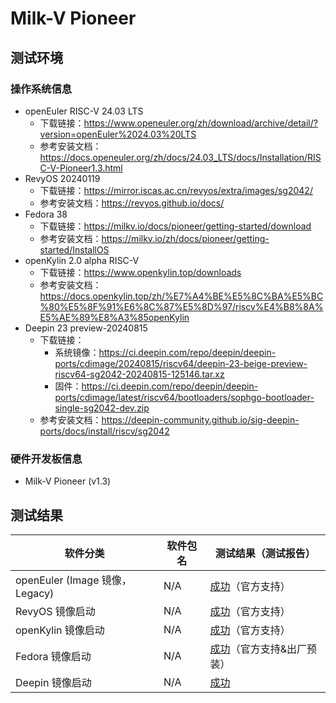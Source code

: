# Milk-V Pioneer

## 测试环境

### 操作系统信息

- openEuler RISC-V 24.03 LTS
    - 下载链接：https://www.openeuler.org/zh/download/archive/detail/?version=openEuler%2024.03%20LTS
    - 参考安装文档：https://docs.openeuler.org/zh/docs/24.03_LTS/docs/Installation/RISC-V-Pioneer1.3.html
- RevyOS 20240119
    - 下载链接：https://mirror.iscas.ac.cn/revyos/extra/images/sg2042/
    - 参考安装文档：https://revyos.github.io/docs/
- Fedora 38
    - 下载链接：https://milkv.io/docs/pioneer/getting-started/download
    - 参考安装文档：https://milkv.io/zh/docs/pioneer/getting-started/InstallOS
- openKylin 2.0 alpha RISC-V
    - 下载链接：https://www.openkylin.top/downloads
    - 参考安装文档：https://docs.openkylin.top/zh/%E7%A4%BE%E5%8C%BA%E5%BC%80%E5%8F%91%E6%8C%87%E5%8D%97/riscv%E4%B8%8A%E5%AE%89%E8%A3%85openKylin
- Deepin 23 preview-20240815
    - 下载链接：
        - 系统镜像：https://ci.deepin.com/repo/deepin/deepin-ports/cdimage/20240815/riscv64/deepin-23-beige-preview-riscv64-sg2042-20240815-125146.tar.xz
        - 固件：https://ci.deepin.com/repo/deepin/deepin-ports/cdimage/latest/riscv64/bootloaders/sophgo-bootloader-single-sg2042-dev.zip
    - 参考安装文档：https://deepin-community.github.io/sig-deepin-ports/docs/install/riscv/sg2042

### 硬件开发板信息

- Milk-V Pioneer (v1.3)

## 测试结果

| 软件分类                       | 软件包名 | 测试结果（测试报告）                |
| ------------------------------ | -------- | ----------------------------------- |
| openEuler (Image 镜像，Legacy) | N/A      | [成功][oERV]（官方支持）            |
| RevyOS 镜像启动                | N/A      | [成功][RevyOS]（官方支持）          |
| openKylin 镜像启动             | N/A      | [成功][oK]（官方支持）              |
| Fedora 镜像启动                | N/A      | [成功][Fedora]（官方支持&出厂预装） |
| Deepin 镜像启动                | N/A      | [成功][Deepin]                      |

[oERV]: ./openEuler/README_zh.md
[RevyOS]: ./RevyOS/README_zh.md
[oK]: ./openKylin/README_zh.md
[Fedora]: ./Fedora/README_zh.md
[Deepin]: ./Deepin/README_zh.md
